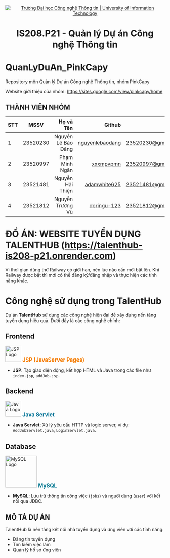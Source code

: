 <p align="center">
  <a href="https://www.uit.edu.vn/" title="Trường Đại học Công nghệ Thông tin" style="border: 5;">
    <img src="https://i.imgur.com/WmMnSRt.png" alt="Trường Đại học Công nghệ Thông tin | University of Information Technology">
  </a>
</p>

<!-- Title -->
<h1 align="center"><b>IS208.P21 - Quản lý Dự án Công nghệ Thông tin</b></h1>

# QuanLyDuAn_PinkCapy
Repository môn Quản lý Dự án Công nghệ Thông tin, nhóm PinkCapy

Website giới thiệu của nhóm: https://sites.google.com/view/pinkcapy/home

## THÀNH VIÊN NHÓM
<a name="thanhvien"></a>

| STT    | MSSV          | Họ và Tên              | Github                                               | Email                   |
| ------ |:-------------:| ----------------------:|-----------------------------------------------------:|-------------------------:
| 1      | 23520230      | Nguyễn Lê Bảo Đăng     | [nguyenlebaodang](https://github.com/nguyenlebaodang)               |23520230@gm.uit.edu.vn   |
| 2      | 23520997      | Phạm Minh Ngân         | [xxxmpvpmn](https://github.com/xxxmvppmn)   |23520997@gm.uit.edu.vn   |
| 3      | 23521481      | Nguyễn Hải Thiện       | [adamwhite625](https://github.com/adamwhite625)       |23521481@gm.uit.edu.vn   |
| 4      | 23521812      | Nguyễn Trường Vũ       | [doringu-123](https://github.com/doringu-123)         |23521812@gm.uit.edu.vn   |


# ĐỒ ÁN: WEBSITE TUYỂN DỤNG TALENTHUB (https://talenthub-is208-p21.onrender.com)
Vì thời gian dùng thử Railway có giới hạn, nên lúc nào cần mới bật lên. Khi Railway được bật thì mới có thể đăng ký/đăng nhập và thực hiện các tính năng khác.

# Công nghệ sử dụng trong TalentHub



Dự án **TalentHub** sử dụng các công nghệ hiện đại để xây dựng nền tảng tuyển dụng hiệu quả. Dưới đây là các công nghệ chính:

## Frontend
<p align="left">
  <img src="https://cdn.jsdelivr.net/gh/devicons/devicon/icons/java/java-original.svg" alt="JSP Logo" width="50" />
  <span style="color: #f57c00; font-weight: bold; font-size: 1.2em;">JSP (JavaServer Pages)</span>
</p>

- **JSP**: Tạo giao diện động, kết hợp HTML và Java trong các file như `index.jsp`, `addJob.jsp`.

## Backend
<p align="left">
  <img src="https://upload.wikimedia.org/wikipedia/en/3/30/Java_programming_language_logo.svg" alt="Java Logo" width="50" />
  <span style="color: #007396; font-weight: bold; font-size: 1.2em;">Java Servlet</span>
</p>

- **Java Servlet**: Xử lý yêu cầu HTTP và logic server, ví dụ: `AddJobServlet.java`, `LoginServlet.java`.

## Database
<p align="left">
  <img src="https://www.mysql.com/common/logos/mysql-logo.svg" alt="MySQL Logo" width="100" />
  <span style="color: #00758F; font-weight: bold; font-size: 1.2em;">MySQL</span>
</p>

- **MySQL**: Lưu trữ thông tin công việc (`jobs`) và người dùng (`user`) với kết nối qua JDBC.

## MÔ TẢ DỰ ÁN
TalentHub là nền tảng kết nối nhà tuyển dụng và ứng viên với các tính năng:
- Đăng tin tuyển dụng
- Tìm kiếm việc làm
- Quản lý hồ sơ ứng viên
